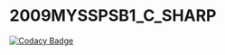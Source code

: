 # 2009MYSSPSB1_C_SHARP
[![Codacy Badge](https://api.codacy.com/project/badge/Grade/932af8f31f294d6db8ac2b8b454d86fe)](https://app.codacy.com/gh/99002491/2009MYSSPSB1_C_SHARP?utm_source=github.com&utm_medium=referral&utm_content=99002491/2009MYSSPSB1_C_SHARP&utm_campaign=Badge_Grade)